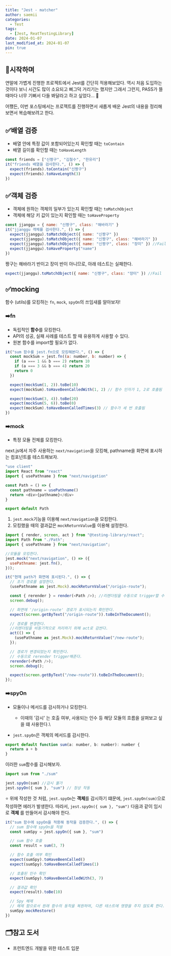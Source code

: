```yaml
---
title: "Jest - matcher"
author: saemii
categories:
  - Test
tags:
  - [Jest, ReatTestingLibrary]
date: 2024-01-07
last_modified_at: 2024-01-07
pin: true
---
```


## 📌시작하며

연말에 가볍게 진행한 프로젝트에서 Jest를 간단히 적용해보았다.
역시 처음 도입하는 것이다 보니 시간도 많이 소요되고 삐그덕 거리기는 했지만 그래서 그런지, PASS가 뜰 때마다 너무 기뻐서 다들 봐달라고 하고 싶었다... 🤣

어쨌든, 이번 포스팅에서는 프로젝트를 진행하면서 새롭게 배운 Jest의 내용을 정리해보면서 복습해보려고 한다.

## ✅배열 검증

- 배열 안에 특정 값이 포함되어있는지 확인할 때는 `toContain`
- 배열 길이를 확인할 때는 `toHaveLength`

```javascript
const friends = ["신짱구", "김철수", "한유리"]
it("friends 배열을 검사한다.", () => {
  expect(friends).toContain("신짱구")
  expect(friends).toHaveLength(3)
})
```

## ✅객체 검증

- 객체에 원하는 객체의 일부가 있는지 확인할 때는 `toMatchObject`
- 객체에 해당 키 값이 있는지 확인할 때는 `toHaveProperty`

```javascript
const jjanggu = { name: "신짱구", class: "해바라기" }
it("jjanggu 객체를 검사한다.", () => {
  expect(jjanggu).toMatchObject({ name: "신짱구" })
  expect(jjanggu).toMatchObject({ name: "신짱구", class: "해바라기" })
  expect(jjanggu).toMatchObject({ name: "신짱구", class: "장미" }) //Fail
  expect(jjanggu).toHaveProperty("name")
})
```

짱구는 해바라기 반이고 장미 반이 아니므로, 아래 테스트는 실패한다.

```javascript
expect(jjanggu).toMatchObject({ name: "신짱구", class: "장미" }) //Fail
```

## ✅mocking

함수 (utils)를 모킹하는 `fn`, `mock`, `spyOn`의 쓰임새를 알아보자!

### ➡️fn

- 독립적인 **함수**를 모킹한다.
- API의 성공, 실패 사례를 테스트 할 때 유용하게 사용할 수 있다.
- 원본 함수를 import할 필요가 없다.

```javascript
it("sum 함수를 jest.fn으로 모킹해본다.", () => {
  const mockSum = jest.fn((a: number, b: number) => {
    if (a === 1 && b === 2) return 10
    if (a === 3 && b === 4) return 20
    return 0
  })

  expect(mockSum(1, 2)).toBe(10)
  expect(mockSum).toHaveBeenCalledWith(1, 2) // 함수 인자가 1, 2로 호출됨

  expect(mockSum(3, 4)).toBe(20)
  expect(mockSum(5, 6)).toBe(0)
  expect(mockSum).toHaveBeenCalledTimes(3) // 함수가 세 번 호출됨
})
```

### ➡️mock

- 특정 모듈 전체를 모킹한다.

next.js에서 자주 사용하는 `next/navigation`을 모킹해, pathname을 화면에 표시하는 컴포넌트를 테스트해보자.

```javascript
"use client"
import React from "react"
import { usePathname } from "next/navigation"

const Path = () => {
  const pathname = usePathname()
  return <div>{pathname}</div>
}

export default Path
```

1. `jest.mock`기능을 이용해 `next/navigation`을 모킹한다.
2. 모킹했을 때의 결과값은 `mockReturnValue`를 이용해 설정한다.

```javascript
import { render, screen, act } from "@testing-library/react";
import Path from "./Path";
import { usePathname } from "next/navigation";

//모듈을 모킹한다.
jest.mock("next/navigation", () => ({
  usePathname: jest.fn(),
}));

it("현재 path가 화면에 표시된다.", () => {
  // 초기 경로를 설정한다.
  (usePathname as jest.Mock).mockReturnValue("/origin-route");

  const { rerender } = render(<Path />); //리렌더링을 수동으로 trigger할 수 있게 해준다.
  screen.debug();

  // 화면에 '/origin-route' 경로가 표시되는지 확인한다.
  expect(screen.getByText("/origin-route")).toBeInTheDocument();

  // 경로를 변경한다.
  //리렌더링을 비동기적으로 처리하기 위해 act로 감싼다.
  act(() => {
    (usePathname as jest.Mock).mockReturnValue("/new-route");
  });

  // 경로가 변경되었는지 확인한다.
  // 수동으로 rerender trigger해준다.
  rerender(<Path />);
  screen.debug();

  expect(screen.getByText("/new-route")).toBeInTheDocument();
});
```

### ➡️spyOn

- 모듈이나 메서드를 감시하거나 모킹한다.

  - 이때의 '감시' 는 호출 여부, 사용되는 인수 등 해당 모듈의 흐름을 살펴보고 싶을 떄 사용한다.\

- `jest.spyOn`은 객체의 메서드를 감시한다.

```javascript
export default function sum(a: number, b: number): number {
  return a + b
}
```

이러한 `sum`함수를 감시해보자.

```javascript
import sum from "./sum"

jest.spyOn(sum) //감시 불가
jest.spyOn({ sum }, "sum") // 정상 작동
```

:star: 위에 작성한 것 처럼, `jest.spyOn`는 **객체**를 감시하기 떄문에, `jest.spyOn(sum)`으로 작성하면 에러가 발생한다.
따라서, `jest.spyOn({ sum }, "sum")` 다음과 같이 임시로 **객체** 를 만들어서 감시해야 한다.

```javascript
it("sum 함수에 spyOn을 적용해 동작을 검증한다.", () => {
  // sum 함수에 spyOn을 적용
  const sumSpy = jest.spyOn({ sum }, "sum")

  // sum 함수 호출
  const result = sum(3, 7)

  // 함수 호출 여부 확인
  expect(sumSpy).toHaveBeenCalled()
  expect(sumSpy).toHaveBeenCalledTimes(1)

  // 호출된 인수 확인
  expect(sumSpy).toHaveBeenCalledWith(3, 7)

  // 결과값 확인
  expect(result).toBe(10)

  // Spy 해제
  // 해제 함으로서 원래 함수의 동작을 복원하여, 다른 테스트에 영향을 주지 않도록 한다.
  sumSpy.mockRestore()
})
```

## 🗂️참고 도서

- 프런트엔드 개발을 위한 테스트 입문
